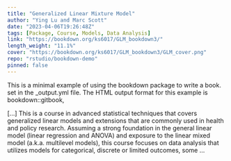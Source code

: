 ```yaml
---
title: "Generalized Linear Mixture Model"
author: "Ying Lu and Marc Scott"
date: "2023-04-06T19:26:48Z"
tags: [Package, Course, Models, Data Analysis]
link: "https://bookdown.org/ks6017/GLM_bookdown3/"
length_weight: "11.1%"
cover: "https://bookdown.org/ks6017/GLM_bookdown3/GLM_cover.png"
repo: "rstudio/bookdown-demo"
pinned: false
---
```


<p>This is a minimal example of using the bookdown package to write a book.
set in the _output.yml file.
The HTML output format for this example is bookdown::gitbook,</p> [...] This is a course in advanced statistical techniques that covers generalized linear models and extensions that are commonly used in health and policy research. Assuming a strong foundation in the general linear model (linear regression and ANOVA) and exposure to the linear mixed model (a.k.a. multilevel models), this course focuses on data analysis that utilizes models for categorical, discrete or limited outcomes, some  ...
